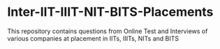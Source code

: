 # Inter-IIT-IIIT-NIT-BITS-Placements
This repository contains questions from Online Test and Interviews of various companies at placement in IITs, IIITs, NITs and BITS
